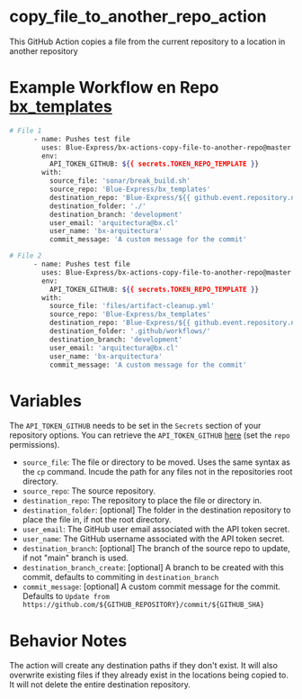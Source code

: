 # copy_file_to_another_repo_action
This GitHub Action copies a file from the current repository to a location in another repository

# Example Workflow en Repo [bx_templates](https://github.com/Blue-Express/bx_templates/blob/blue/.github/workflows/tmpl-repo-sync-env.yml)

```bash
# File 1
      - name: Pushes test file
        uses: Blue-Express/bx-actions-copy-file-to-another-repo@master
        env:
          API_TOKEN_GITHUB: ${{ secrets.TOKEN_REPO_TEMPLATE }}
        with:
          source_file: 'sonar/break_build.sh'
          source_repo: 'Blue-Express/bx_templates'
          destination_repo: 'Blue-Express/${{ github.event.repository.name }}'
          destination_folder: './'
          destination_branch: 'development'
          user_email: 'arquitectura@bx.cl'
          user_name: 'bx-arquitectura'
          commit_message: 'A custom message for the commit'

# File 2
      - name: Pushes test file
        uses: Blue-Express/bx-actions-copy-file-to-another-repo@master
        env:
          API_TOKEN_GITHUB: ${{ secrets.TOKEN_REPO_TEMPLATE }}
        with:
          source_file: 'files/artifact-cleanup.yml'
          source_repo: 'Blue-Express/bx_templates'
          destination_repo: 'Blue-Express/${{ github.event.repository.name }}'
          destination_folder: '.github/workflows/'
          destination_branch: 'development'
          user_email: 'arquitectura@bx.cl'
          user_name: 'bx-arquitectura'
          commit_message: 'A custom message for the commit'
```

# Variables

The `API_TOKEN_GITHUB` needs to be set in the `Secrets` section of your repository options. You can retrieve the `API_TOKEN_GITHUB` [here](https://github.com/settings/tokens) (set the `repo` permissions).

* `source_file`: The file or directory to be moved. Uses the same syntax as the `cp` command. Incude the path for any files not in the repositories root directory.
* `source_repo`: The source repository.
* `destination_repo`: The repository to place the file or directory in.
* `destination_folder`: [optional] The folder in the destination repository to place the file in, if not the root directory.
* `user_email`: The GitHub user email associated with the API token secret.
* `user_name`: The GitHub username associated with the API token secret.
* `destination_branch`: [optional] The branch of the source repo to update, if not "main" branch is used.
* `destination_branch_create`: [optional] A branch to be created with this commit, defaults to commiting in `destination_branch`
* `commit_message`: [optional] A custom commit message for the commit. Defaults to `Update from https://github.com/${GITHUB_REPOSITORY}/commit/${GITHUB_SHA}`

# Behavior Notes
The action will create any destination paths if they don't exist. It will also overwrite existing files if they already exist in the locations being copied to. It will not delete the entire destination repository.
